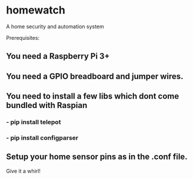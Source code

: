 # homewatch
A home security and automation system

Prerequisites:
## You need a Raspberry Pi 3+
## You need a GPIO breadboard and jumper wires.
## You need to install a few libs which dont come bundled with Raspian
### - pip install telepot
### - pip install configparser
## Setup your home sensor pins as in the .conf file.

Give it a whirl!
